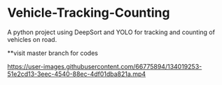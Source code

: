 # Vehicle-Tracking-Counting
A python project using DeepSort and YOLO for tracking and counting of vehicles on road.

**visit master branch for codes

https://user-images.githubusercontent.com/66775894/134019253-51e2cd13-3eec-4540-88ec-4df01dba821a.mp4

